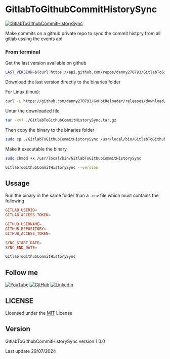 # GitlabToGithubCommitHistorySync

[![GitlabToGithubCommitHistorySync](https://github.com/danny270793/GitlabToGithubCommitHistorySync/actions/workflows/release.yaml/badge.svg)](https://github.com/danny270793/GitlabToGithubCommitHistorySync/actions/workflows/release.yaml)

Make commits on a github private repo to sync the commit histpry from all gitlab ussing the events api

### From terminal

Get the last version available on github

```bash
LAST_VERSION=$(curl https://api.github.com/repos/danny270793/GitlabToGithubCommitHistorySync/releases/latest | grep tag_name | cut -d '"' -f 4)
```

Download the last version directly to the binaries folder

For Linux (linux):

```bash
curl -L https://github.com/danny270793/GoHotReloader/releases/download/${LAST_VERSION}/GitlabToGithubCommitHistorySync_${LAST_VERSION}_linux_amd64.tar.gz -o ./GitlabToGithubCommitHistorySync.tar.gz
```

Untar the downloaded file

```bash
tar -xvf ./GitlabToGithubCommitHistorySync.tar.gz
```

Then copy the binary to the binaries folder

```bash
sudo cp ./GitlabToGithubCommitHistorySync /usr/local/bin/GitlabToGithubCommitHistorySync
```

Make it executable the binary

```bash
sudo chmod +x /usr/local/bin/GitlabToGithubCommitHistorySync
```

```bash
GitlabToGithubCommitHistorySync --version
```

## Ussage

Run the binary in the same folder than a `.env` file which must contains the following

```conf
GITLAB_USERID=
GITLAB_ACCESS_TOKEN=

GITHUB_USERNAME=
GITHUB_REPOSITORY=
GITHUB_ACCESS_TOKEN=

SYNC_START_DATE=
SYNC_END_DATE=
```

```bash
GitlabToGithubCommitHistorySync
```

## Follow me

[![YouTube](https://img.shields.io/badge/YouTube-%23FF0000.svg?style=for-the-badge&logo=YouTube&logoColor=white)](https://www.youtube.com/channel/UC5MAQWU2s2VESTXaUo-ysgg)
[![GitHub](https://img.shields.io/badge/github-%23121011.svg?style=for-the-badge&logo=github&logoColor=white)](https://www.github.com/danny270793/)
[![LinkedIn](https://img.shields.io/badge/linkedin-%230077B5.svg?style=for-the-badge&logo=linkedin&logoColor=white)](https://www.linkedin.com/in/danny270793)

## LICENSE

Licensed under the [MIT](license.md) License

## Version

GitlabToGithubCommitHistorySync version 1.0.0

Last update 29/07/2024
